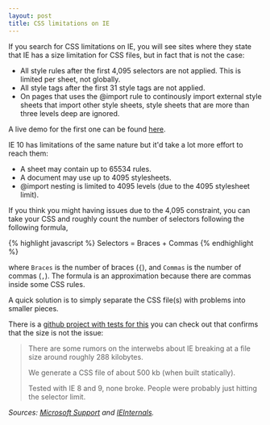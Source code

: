 ```yaml
---
layout: post
title: CSS limitations on IE
---
```


If you search for CSS limitations on IE, you will see sites where they state that IE has a size limitation for CSS files, but in fact that is not the case:

- All style rules after the first 4,095 selectors are not applied. This is limited per sheet, not globally.
- All style tags after the first 31 style tags are not applied.
- On pages that uses the @import rule to continously import external style sheets that import other style sheets, style sheets that are more than three levels deep are ignored.

A live demo for the first one can be found <a href="http://demos.telerik.com/testcases/4095issues.html">here</a>.

IE 10 has limitations of the same nature but it'd take a lot more effort to reach them:

- A sheet may contain up to 65534 rules.
- A document may use up to 4095 stylesheets.
- @import nesting is limited to 4095 levels (due to the 4095 stylesheet limit).

If you think you might having issues due to the 4,095 constraint, you can take your CSS and roughly count the number of selectors following the following formula,

{% highlight javascript %}
Selectors = Braces + Commas
{% endhighlight %}

where `Braces` is the number of braces (`{`), and `Commas` is the number of commas (`,`). The formula is an approximation because there are commas inside some CSS rules.

A quick solution is to simply separate the CSS file(s) with problems into smaller pieces.

There is a <a href="https://github.com/makandra/ie-css-test">github project with tests for this</a> you can check out that confirms that the size is not the issue:

> There are some rumors on the interwebs about IE breaking at a file size around roughly 288 kilobytes.
>
> We generate a CSS file of about 500 kb (when built statically).
>
> Tested with IE 8 and 9, none broke. People were probably just hitting the selector limit.

_Sources: <a href="http://support.microsoft.com/kb/262161">Microsoft Support</a> and <a href="http://blogs.msdn.com/b/ieinternals/archive/2011/05/14/10164546.aspx">IEInternals</a>._
